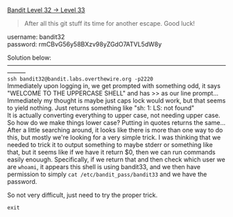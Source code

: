 [Bandit Level 32 → Level 33](https://overthewire.org/wargames/bandit/bandit33.html)

>After all this git stuff its time for another escape. Good luck!   

username: bandit32  
password: rmCBvG56y58BXzv98yZGdO7ATVL5dW8y  

Solution below:  
———————————————————————————————————————  
`ssh bandit32@bandit.labs.overthewire.org -p2220`  
Immediately upon logging in, we get prompted with something odd, it says "WELCOME TO THE UPPERCASE SHELL" and has >> as our line prompt...  
Immediately my thought is maybe just caps lock would work, but that seems to yield nothing. Just returns something like "sh: 1: LS: not found"  
It is actually converting everything to upper case, not needing upper case. So how do we make things lower case? Putting in quotes returns the same...  
After a little searching around, it looks like there is more than one way to do this, but mostly we're looking for a very simple trick. I was thinking that we needed to trick it to output something to maybe stderr or something like that, but it seems like if we have it return $0, then we can run commands easily enouugh. Specifically, if we return that and then check which user we are `whoami`, it appears this shell is using bandit33, and we then have permission to simply `cat /etc/bandit_pass/bandit33` and we have the password.  

So not very difficult, just need to try the proper trick.  

`exit`  